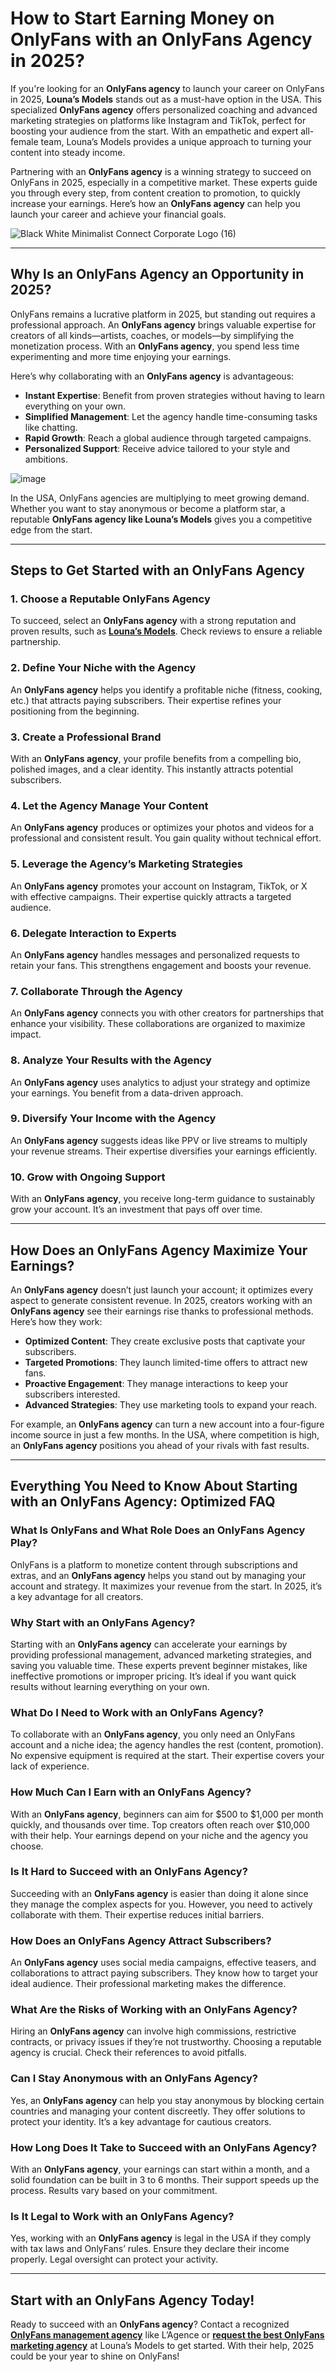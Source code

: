# How to Start Earning Money on OnlyFans with an OnlyFans Agency in 2025?

If you're looking for an **OnlyFans agency** to launch your career on OnlyFans in 2025, **Louna’s Models** stands out as a must-have option in the USA. This specialized **OnlyFans agency** offers personalized coaching and advanced marketing strategies on platforms like Instagram and TikTok, perfect for boosting your audience from the start. With an empathetic and expert all-female team, Louna’s Models provides a unique approach to turning your content into steady income.

Partnering with an **OnlyFans agency** is a winning strategy to succeed on OnlyFans in 2025, especially in a competitive market. These experts guide you through every step, from content creation to promotion, to quickly increase your earnings. Here’s how an **OnlyFans agency** can help you launch your career and achieve your financial goals.

![Black White Minimalist Connect Corporate Logo (16)](https://github.com/user-attachments/assets/0bc1db16-e030-4cdd-857b-ce1c67cb2e77)


---

## Why Is an OnlyFans Agency an Opportunity in 2025?

OnlyFans remains a lucrative platform in 2025, but standing out requires a professional approach. An **OnlyFans agency** brings valuable expertise for creators of all kinds—artists, coaches, or models—by simplifying the monetization process. With an **OnlyFans agency**, you spend less time experimenting and more time enjoying your earnings.

Here’s why collaborating with an **OnlyFans agency** is advantageous:
- **Instant Expertise**: Benefit from proven strategies without having to learn everything on your own.
- **Simplified Management**: Let the agency handle time-consuming tasks like chatting.
- **Rapid Growth**: Reach a global audience through targeted campaigns.
- **Personalized Support**: Receive advice tailored to your style and ambitions.

![image](https://github.com/user-attachments/assets/841fccd4-167c-4cde-8f54-eba5268373f5)

In the USA, OnlyFans agencies are multiplying to meet growing demand. Whether you want to stay anonymous or become a platform star, a reputable **OnlyFans agency like Louna’s Models** gives you a competitive edge from the start.

---

## Steps to Get Started with an OnlyFans Agency

### 1. Choose a Reputable OnlyFans Agency  
To succeed, select an **OnlyFans agency** with a strong reputation and proven results, such as [**Louna’s Models**](https://lounasmodels.com/). Check reviews to ensure a reliable partnership.

### 2. Define Your Niche with the Agency  
An **OnlyFans agency** helps you identify a profitable niche (fitness, cooking, etc.) that attracts paying subscribers. Their expertise refines your positioning from the beginning.

### 3. Create a Professional Brand  
With an **OnlyFans agency**, your profile benefits from a compelling bio, polished images, and a clear identity. This instantly attracts potential subscribers.

### 4. Let the Agency Manage Your Content  
An **OnlyFans agency** produces or optimizes your photos and videos for a professional and consistent result. You gain quality without technical effort.

### 5. Leverage the Agency’s Marketing Strategies  
An **OnlyFans agency** promotes your account on Instagram, TikTok, or X with effective campaigns. Their expertise quickly attracts a targeted audience.

### 6. Delegate Interaction to Experts  
An **OnlyFans agency** handles messages and personalized requests to retain your fans. This strengthens engagement and boosts your revenue.

### 7. Collaborate Through the Agency  
An **OnlyFans agency** connects you with other creators for partnerships that enhance your visibility. These collaborations are organized to maximize impact.

### 8. Analyze Your Results with the Agency  
An **OnlyFans agency** uses analytics to adjust your strategy and optimize your earnings. You benefit from a data-driven approach.

### 9. Diversify Your Income with the Agency  
An **OnlyFans agency** suggests ideas like PPV or live streams to multiply your revenue streams. Their expertise diversifies your earnings efficiently.

### 10. Grow with Ongoing Support  
With an **OnlyFans agency**, you receive long-term guidance to sustainably grow your account. It’s an investment that pays off over time.

---

## How Does an OnlyFans Agency Maximize Your Earnings?

An **OnlyFans agency** doesn’t just launch your account; it optimizes every aspect to generate consistent revenue. In 2025, creators working with an **OnlyFans agency** see their earnings rise thanks to professional methods. Here’s how they work:

- **Optimized Content**: They create exclusive posts that captivate your subscribers.
- **Targeted Promotions**: They launch limited-time offers to attract new fans.
- **Proactive Engagement**: They manage interactions to keep your subscribers interested.
- **Advanced Strategies**: They use marketing tools to expand your reach.

For example, an **OnlyFans agency** can turn a new account into a four-figure income source in just a few months. In the USA, where competition is high, an **OnlyFans agency** positions you ahead of your rivals with fast results.

---

## Everything You Need to Know About Starting with an OnlyFans Agency: Optimized FAQ

### What Is OnlyFans and What Role Does an OnlyFans Agency Play?  
OnlyFans is a platform to monetize content through subscriptions and extras, and an **OnlyFans agency** helps you stand out by managing your account and strategy. It maximizes your revenue from the start. In 2025, it’s a key advantage for all creators.

### Why Start with an OnlyFans Agency?  
Starting with an **OnlyFans agency** can accelerate your earnings by providing professional management, advanced marketing strategies, and saving you valuable time. These experts prevent beginner mistakes, like ineffective promotions or improper pricing. It’s ideal if you want quick results without learning everything on your own.

### What Do I Need to Work with an OnlyFans Agency?  
To collaborate with an **OnlyFans agency**, you only need an OnlyFans account and a niche idea; the agency handles the rest (content, promotion). No expensive equipment is required at the start. Their expertise covers your lack of experience.

### How Much Can I Earn with an OnlyFans Agency?  
With an **OnlyFans agency**, beginners can aim for $500 to $1,000 per month quickly, and thousands over time. Top creators often reach over $10,000 with their help. Your earnings depend on your niche and the agency you choose.

### Is It Hard to Succeed with an OnlyFans Agency?  
Succeeding with an **OnlyFans agency** is easier than doing it alone since they manage the complex aspects for you. However, you need to actively collaborate with them. Their expertise reduces initial barriers.

### How Does an OnlyFans Agency Attract Subscribers?  
An **OnlyFans agency** uses social media campaigns, effective teasers, and collaborations to attract paying subscribers. They know how to target your ideal audience. Their professional marketing makes the difference.

### What Are the Risks of Working with an OnlyFans Agency?  
Hiring an **OnlyFans agency** can involve high commissions, restrictive contracts, or privacy issues if they’re not trustworthy. Choosing a reputable agency is crucial. Check their references to avoid pitfalls.

### Can I Stay Anonymous with an OnlyFans Agency?  
Yes, an **OnlyFans agency** can help you stay anonymous by blocking certain countries and managing your content discreetly. They offer solutions to protect your identity. It’s a key advantage for cautious creators.

### How Long Does It Take to Succeed with an OnlyFans Agency?  
With an **OnlyFans agency**, your earnings can start within a month, and a solid foundation can be built in 3 to 6 months. Their support speeds up the process. Results vary based on your commitment.

### Is It Legal to Work with an OnlyFans Agency?  
Yes, working with an **OnlyFans agency** is legal in the USA if they comply with tax laws and OnlyFans’ rules. Ensure they declare their income properly. Legal oversight can protect your activity.

---

## Start with an OnlyFans Agency Today!  
Ready to succeed with an **OnlyFans agency**? Contact a recognized [**OnlyFans management agency**](https://thesource.com/2025/01/04/onlyfans-agency-top-7-in-2025/) like L’Agence or [**request the best OnlyFans marketing agency**](https://lounasmodels.com/) at Louna’s Models to get started. With their help, 2025 could be your year to shine on OnlyFans!
